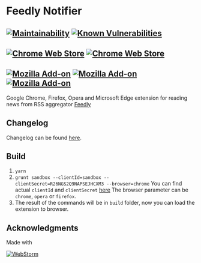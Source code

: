 Feedly Notifier
===============

[![Maintainability](https://api.codeclimate.com/v1/badges/cc043ddadb231bfaa48b/maintainability)](https://codeclimate.com/github/olsh/Feedly-Notifier/maintainability)
[![Known Vulnerabilities](https://snyk.io/test/github/olsh/Feedly-Notifier/badge.svg)](https://snyk.io/test/github/olsh/Feedly-Notifier)
---
[![Chrome Web Store](https://img.shields.io/chrome-web-store/v/egikgfbhipinieabdmcpigejkaomgjgb)](https://chrome.google.com/webstore/detail/feedly-notifier/egikgfbhipinieabdmcpigejkaomgjgb)
[![Chrome Web Store](https://img.shields.io/chrome-web-store/users/egikgfbhipinieabdmcpigejkaomgjgb)](https://chrome.google.com/webstore/detail/feedly-notifier/egikgfbhipinieabdmcpigejkaomgjgb)
---
[![Mozilla Add-on](https://img.shields.io/amo/v/feedly-notifier)](https://addons.mozilla.org/en-US/firefox/addon/feedly-notifier/)
[![Mozilla Add-on](https://img.shields.io/amo/users/feedly-notifier)](https://addons.mozilla.org/en-US/firefox/addon/feedly-notifier/)
[![Mozilla Add-on](https://img.shields.io/amo/rating/feedly-notifier)](https://addons.mozilla.org/en-US/firefox/addon/feedly-notifier/)
---


Google Chrome, Firefox, Opera and Microsoft Edge extension for reading news from RSS aggregator [Feedly](https://feedly.com/)

## Changelog

Changelog can be found [here](https://github.com/olsh/Feedly-Notifier/releases).

## Build

1. `yarn`
2. `grunt sandbox --clientId=sandbox --clientSecret=R26NGS2Q9NAPSEJHCXM3 --browser=chrome`
You can find actual `clientId` and `clientSecret` [here](https://groups.google.com/g/feedly-cloud)
The browser parameter can be `chrome`, `opera` or `firefox`.
3. The result of the commands will be in `build` folder, now you can load the extension to browser.

## Acknowledgments

Made with

[![WebStorm](https://github.com/olsh/Feedly-Notifier/raw/master/logos/ws-logo.png)](https://www.jetbrains.com/webstorm/)
